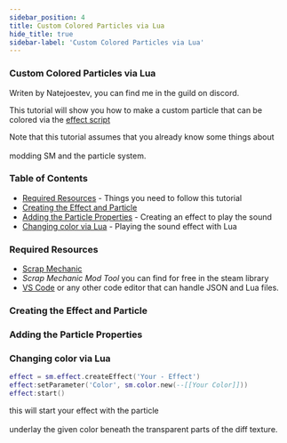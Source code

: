 ```yaml
---
sidebar_position: 4
title: Custom Colored Particles via Lua
hide_title: true
sidebar-label: 'Custom Colored Particles via Lua'
---
```


### Custom Colored Particles via Lua
Writen by Natejoestev, you can find me in the guild on discord.

This tutorial will show you how to make a custom particle that can be colored via the [effect script](https://scrapmechanictools.com/lua/Game-Script-Environment/Userdata/Effect)

Note that this tutorial assumes that you already know some things about <br></br>
modding SM and the particle system.

### Table of Contents

 - [Required Resources](#required-resources) - Things you need to follow this tutorial
 - [Creating the Effect and Particle](#Create-the-Effect-and-Particle)
 - [Adding the Particle Properties](#Adding-the-Particle-Properties) - Creating an effect to play the sound
 - [Changing color via Lua](#Changing-color-via-Lua) - Playing the sound effect with Lua

### Required Resources

 - [Scrap Mechanic](https://store.steampowered.com/app/387990/)
 - *Scrap Mechanic Mod Tool* you can find for free in the steam library
 - [VS Code](https://code.visualstudio.com/) or any other code editor that can handle JSON and Lua files.

### Creating the Effect and Particle


### Adding the Particle Properties


### Changing color via Lua

```lua
effect = sm.effect.createEffect('Your - Effect')
effect:setParameter('Color', sm.color.new(--[[Your Color]]))
effect:start()
```

this will start your effect with the particle <br></br>
underlay the given color beneath the transparent parts of the diff texture.
